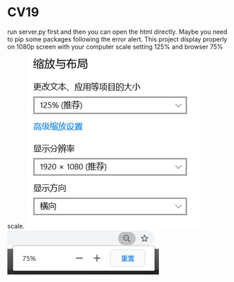 # CV19
run server.py first and then you can open the html directly.
Maybe you need to pip some packages following the error alert.
This project display properly on 1080p screen with your computer scale setting 125% and browser 75% scale.
![image](https://github.com/sjtuhuoda/CV19/raw/master/readme_pic/computer_setting.PNG)
![image](https://github.com/sjtuhuoda/CV19/raw/master/readme_pic/browser_setting.png)

